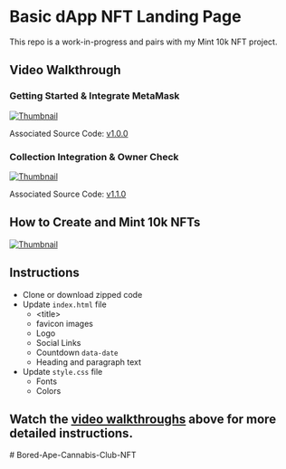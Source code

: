 # Basic dApp NFT Landing Page

This repo is a work-in-progress and pairs with my Mint 10k NFT project. 

## Video Walkthrough

### Getting Started & Integrate MetaMask

[![Thumbnail](https://img.youtube.com/vi/WZQSVv67NBc/maxresdefault.jpg)](https://youtu.be/WZQSVv67NBc)

Associated Source Code: [v1.0.0](https://github.com/codeSTACKr/nft-landing-page/releases/tag/v1.0.0)

### Collection Integration & Owner Check

[![Thumbnail](https://img.youtube.com/vi/g2h-N_E1up0/maxresdefault.jpg)](https://youtu.be/g2h-N_E1up0)

Associated Source Code: [v1.1.0](https://github.com/codeSTACKr/nft-landing-page/releases/tag/v1.1.0)

## How to Create and Mint 10k NFTs

[![Thumbnail](https://img.youtube.com/vi/AaCgydeMu64/maxresdefault.jpg)](https://youtu.be/AaCgydeMu64)

## Instructions

- Clone or download zipped code
- Update `index.html` file
  - \<title\>
  - favicon images
  - Logo
  - Social Links
  - Countdown `data-date`
  - Heading and paragraph text
- Update `style.css` file
  - Fonts
  - Colors

## Watch the [video walkthroughs](#video-walkthrough) above for more detailed instructions.
#   B o r e d - A p e - C a n n a b i s - C l u b - N F T  
 